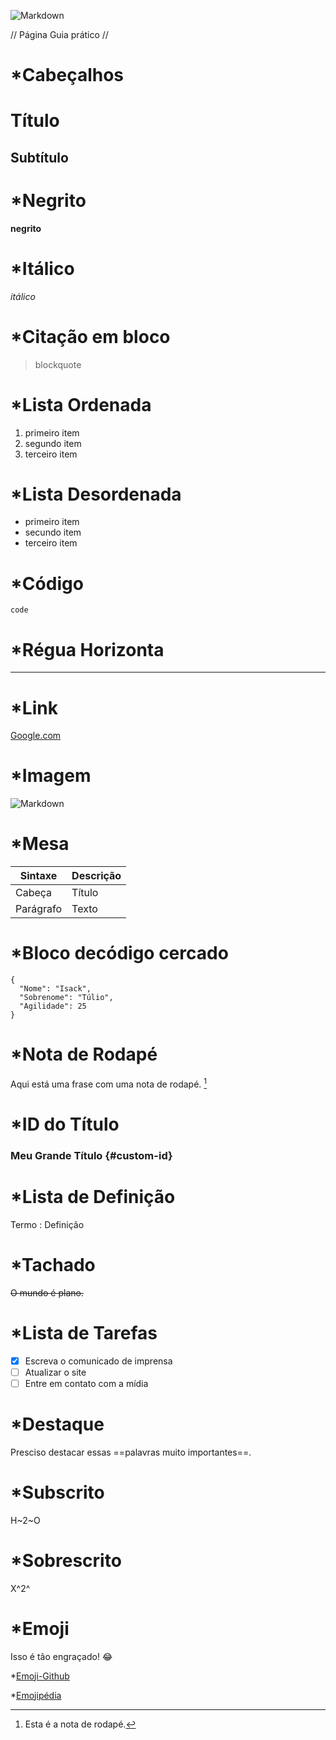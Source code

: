  ![Markdown](https://i.ibb.co/23wxB4Xq/md.png)

// Página Guia prático //

# *Cabeçalhos

# Título

## Subtítulo

# *Negrito

**negrito**

# *Itálico

*itálico*

# *Citação em bloco

> blockquote

# *Lista Ordenada

1. primeiro item
2. segundo item 
3. terceiro item

# *Lista Desordenada

- primeiro item
- secundo item
- terceiro item

# *Código

`code`

# *Régua Horizonta

---

# *Link

[Google.com](https://www.google.com/)

# *Imagem

![Markdown](https://i.ibb.co/23wxB4Xq/md.png)

# *Mesa

|   Sintaxe   | Descrição |
| ----------- | --------- |
|   Cabeça    |   Título  |
|  Parágrafo  |   Texto   |

# *Bloco decódigo cercado

```
{
  "Nome": "Isack",
  "Sobrenome": "Túlio",
  "Agilidade": 25
}
```

# *Nota de Rodapé

Aqui está uma frase com uma nota de rodapé. [^1]

[^1]: Esta é a nota de rodapé.

# *ID do Título

### Meu Grande Título {#custom-id}

# *Lista de Definição

Termo 
: Definição

# *Tachado

~~O mundo é plano.~~

# *Lista de Tarefas

- [x] Escreva o comunicado de imprensa
- [ ] Atualizar o site
- [ ] Entre em contato com a mídia

# *Destaque 
Presciso destacar essas ==palavras muito importantes==.

# *Subscrito

H~2~O

# *Sobrescrito

X^2^

# *Emoji

Isso é tão engraçado! 😂 

*[Emoji-Github](https://gist.github.com/rxaviers/7360908)

*[Emojipédia](https://emojipedia.org/)
